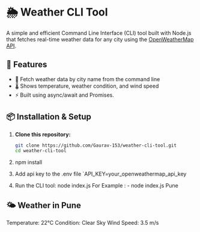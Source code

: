 # 🌦️ Weather CLI Tool

A simple and efficient Command Line Interface (CLI) tool built with Node.js that fetches real-time weather data for any city using the [OpenWeatherMap API](https://openweathermap.org/api).

## 🚀 Features

- 🔎 Fetch weather data by city name from the command line
- 🌡️ Shows temperature, weather condition, and wind speed
- ⚡ Built using async/await and Promises.

## 📦 Installation & Setup

1. **Clone this repository:**

   ```bash
   git clone https://github.com/Gaurav-153/weather-cli-tool.git
   cd weather-cli-tool
2. npm install
3. Add api key to the .env file
  `API_KEY=your_openweathermap_api_key
4. Run the CLI tool:
    node index.js <city-name>
    For Example : - node index.js Pune

🌤️  Weather in Pune
--------------------------
Temperature: 22°C
Condition: Clear Sky
Wind Speed: 3.5 m/s
